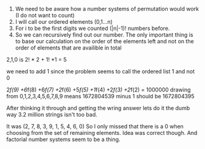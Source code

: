 1. We need to be aware how a number systems of permutation would work (I do not want to count)
2. I will call our ordered elements (0,1...n)
3. For i to be the first digits we counted (|n|-1)! numbers before.
4. So we can recursively find out our number. The only important thing is to base our calculation on the order of the elements left and not on the order of elements that are availible in total

2,1,0 is 2! * 2 + 1! *1 = 5

we need to add 1 since the problem seems to call the ordered list 1 and not 0


 2*f(9)
 +6*f(8)
 +6*f(7)
 +2*f(6)
 +5*f(5)
 +1*f(4)
 +2*f(3)
 +2*f(2)
= 1000000
drawing from
0,1,2,3,4,5,6,7,8,9
means 
1672804539 
minus 1 should be
1672804395

After thinking it through and getting the wring answer lets do it the dumb way 3.2 million strings isn't too bad.

It was (2, 7, 8, 3, 9, 1, 5, 4, 6, 0)
So I only missed that there is a 0 when choosing from the set of remaining elements. 
Idea was correct though. And factorial number systems seem to be a thing.